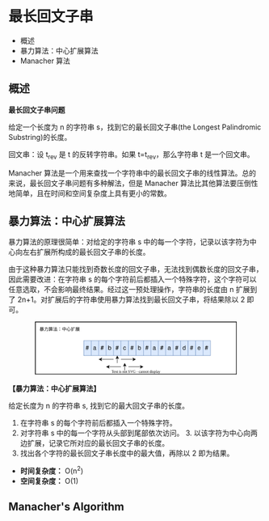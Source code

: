 # 最长回文子串

- 概述
- 暴力算法：中心扩展算法
- Manacher 算法

## 概述

**最长回文子串问题**

给定一个长度为 n 的字符串 s，找到它的最长回文子串(the Longest Palindromic Substring)的长度。

回文串：设 t<sub>rev</sub> 是 t 的反转字符串。如果 t=t<sub>rev</sub>，那么字符串 t 是一个回文串。

Manacher 算法是一个用来查找一个字符串中的最长回文子串的线性算法。总的来说，最长回文子串问题有多种解法，但是 Manacher 算法比其他算法要压倒性地简单，且在时间和空间复杂度上具有更小的常数。

## 暴力算法：中心扩展算法

暴力算法的原理很简单：对给定的字符串 s 中的每一个字符，记录以该字符为中心向左右扩展所构成的最长回文子串的长度。

由于这种暴力算法只能找到奇数长度的回文子串，无法找到偶数长度的回文子串，因此需要改进：在字符串 s 的每个字符前后都插入一个特殊字符，这个字符可以任意选取，不会影响最终结果。经过这一预处理操作，字符串的长度由 n 扩展到了 2n+1。对扩展后的字符串使用暴力算法找到最长回文子串，将结果除以 2 即可。

<div align="center">
    <img src="https://github.com/TBD2021/Salt-and-Computer-Science/blob/main/Algorithms/img/Manacher1.svg" width="400px">
</div>

**【暴力算法：中心扩展算法】**

给定长度为 n 的字符串 s, 找到它的最大回文子串的长度。

1. 在字符串 s 的每个字符前后都插入一个特殊字符。
2. 对字符串 s 中的每一个字符从头部到尾部依次访问。
   3. 以该字符为中心向两边扩展，记录它所对应的最长回文子串的长度。
3. 找出各个字符的最长回文子串长度中的最大值，再除以 2 即为结果。

- **时间复杂度：** O(n<sup>2</sup>)
- **空间复杂度：** O(1)

## Manacher's Algorithm





